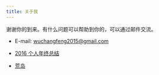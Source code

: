 ```yaml
---
title: 关于我
---
```


谢谢你的到来。有什么问题可以帮助到你的，可以通过邮件交流。

* E-mail: wuchangfeng2015@gmail.com

* [2016 个人年终总结](http://allenwu.itscoder.com/2016)

* [荒岛](http://allenwu.itscoder.com/diary)

  ​